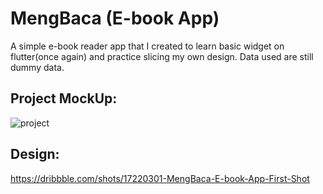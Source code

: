 # MengBaca (E-book App)

A simple e-book reader app that I created to learn basic widget on flutter(once again) and practice slicing my own design.  Data used are still dummy data.

## Project MockUp:
 <img src="https://raw.githubusercontent.com/blitzkz23/mengbaca-e-book-flutter/main/images/MengBaca MockUp.png" alt="project"/> </img>

 ## Design:
 https://dribbble.com/shots/17220301-MengBaca-E-book-App-First-Shot
